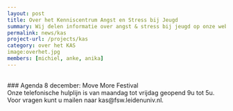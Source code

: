 ```yaml
---
layout: post
title: Over het Kenniscentrum Angst en Stress bij Jeugd
summary: Wij delen informatie over angst & stress bij jeugd op onze website en door middel van presentaties en workshops voor scholen en trainingen voor leerlingen.
permalink: news/kas
project-url: /projects/kas
category: over het KAS
image:overhet.jpg
members: [michiel, anke, anika]
---
```



<br>
### Agenda
8 december: Move More Festival 
<br>
Onze telefonische hulplijn is van maandag tot vrijdag geopend 9u tot 5u.
Voor vragen kunt u mailen naar kas@fsw.leidenuniv.nl.




